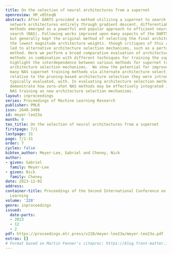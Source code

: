 ```yaml
---
title: On the selection of neural architectures from a supernet
openreview: XM_v85teqN
abstract: After DARTS provided a method utilizing a supernet to search for neural
  network architectures entirely through gradient descent, differentiable supernet-based
  methods emerged as a powerful and popular approach to efficient neural architecture
  search (NAS). Following works improved upon many aspects of the DARTS algorithm
  but generally kept the original method of selecting the final architecture, pruning
  the lowest magnitude architecture weights. though critiques of this approach have
  led to alternative architecture selection mechanisms, such as a perturbation-based
  method. Here we perform a broad comparative evaluation of architecture selection
  methods in combination with different techniques for training the supernet, and
  highlight the interdependence between various methods for supernet training and
  architecture selection mechanisms.  We show the potential for improved results for
  many NAS supernet training methods via alternate architecture selection mechanisms
  relative to the pruning-based architecture selection they were introduced, and are
  typically evaluated, with. In evaluating architecture selection methods, we also
  demonstrate how zero-shot NAS methods may be effectively integrated into supernet
  NAS training as new architecture selection mechanisms.
layout: inproceedings
series: Proceedings of Machine Learning Research
publisher: PMLR
issn: 2640-3498
id: meyer-lee23a
month: 0
tex_title: On the selection of neural architectures from a supernet
firstpage: 7/1
lastpage: 31
page: 7/1-31
order: 7
cycles: false
bibtex_author: Meyer-Lee, Gabriel and Cheney, Nick
author:
- given: Gabriel
  family: Meyer-Lee
- given: Nick
  family: Cheney
date: 2023-12-02
address:
container-title: Proceedings of the Second International Conference on Automated Machine
  Learning
volume: '228'
genre: inproceedings
issued:
  date-parts:
  - 2023
  - 12
  - 2
pdf: https://proceedings.mlr.press/v228/meyer-lee23a/meyer-lee23a.pdf
extras: []
# Format based on Martin Fenner's citeproc: https://blog.front-matter.io/posts/citeproc-yaml-for-bibliographies/
---
```

